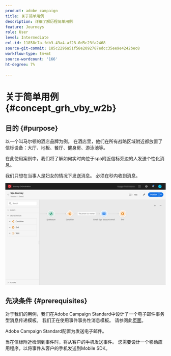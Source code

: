 ```yaml
---
product: adobe campaign
title: 关于简单用例
description: 详细了解历程简单用例
feature: Journeys
role: User
level: Intermediate
exl-id: 11858c7a-fdb3-43a4-af28-0d5c23fa2468
source-git-commit: 185c2296a51f58e2092787edcc35ee9e4242bec8
workflow-type: tm+mt
source-wordcount: '166'
ht-degree: 7%

---
```


# 关于简单用例{#concept_grh_vby_w2b}

## 目的 {#purpose}

以一个叫马尔顿的酒店品牌为例。 在酒店里，他们在所有战略区域附近都放置了信标设备：大厅、地板、餐厅、健身房、游泳池等。

在此使用案例中，我们将了解如何实时向位于spa附近信标旁边的人发送个性化消息。

我们只想在当事人是妇女的情况下发送消息。 必须在秒内收到消息。

![](../assets/journeyuc1_16.png)

## 先决条件 {#prerequisites}

对于我们的用例，我们在Adobe Campaign Standard中设计了一个电子邮件事务型消息传递模板。 我们正在使用事件事务性消息模板。 请参阅此[页面](https://experienceleague.adobe.com/docs/campaign-standard/using/communication-channels/transactional-messaging/getting-started-with-transactional-msg.html?lang=zh-Hans)。

Adobe Campaign Standard配置为发送电子邮件。

当在信标附近检测到事件时，将从客户的手机发送事件。 您需要设计一个移动应用程序，以将事件从客户的手机发送到Mobile SDK。
